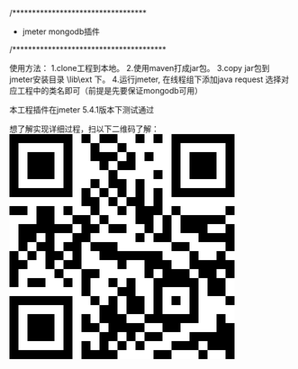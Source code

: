 /**********************************
 * jmeter mongodb插件
   
/***************************************


使用方法：
1.clone工程到本地。
2.使用maven打成jar包。
3.copy jar包到 jmeter安装目录 \lib\ext 下。
4.运行jmeter, 在线程组下添加java request 选择对应工程中的类名即可（前提是先要保证mongodb可用）

本工程插件在jmeter 5.4.1版本下测试通过

想了解实现详细过程，扫以下二维码了解：
![](https://github.com/testerhome/jmeter_mongodb/blob/master/2Dcode.png)
